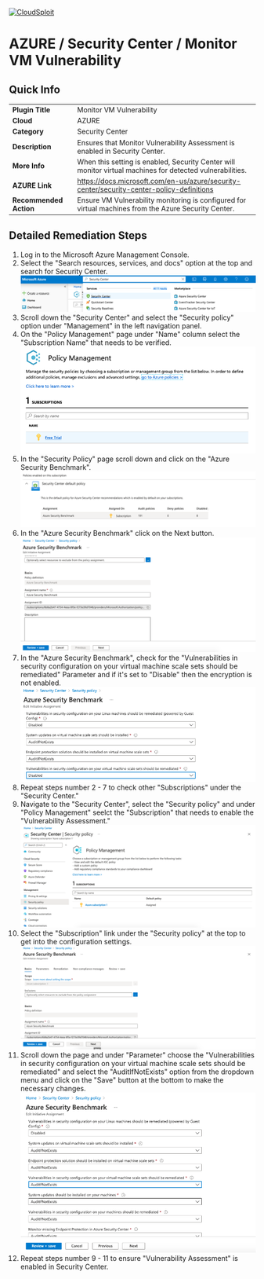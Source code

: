 [![CloudSploit](https://cloudsploit.com/img/logo-new-big-text-100.png "CloudSploit")](https://cloudsploit.com)

# AZURE / Security Center / Monitor VM Vulnerability

## Quick Info

| | |
|-|-|
| **Plugin Title** | Monitor VM Vulnerability |
| **Cloud** | AZURE |
| **Category** | Security Center |
| **Description** | Ensures that Monitor Vulnerability Assessment is enabled in Security Center. |
| **More Info** | When this setting is enabled, Security Center will monitor virtual machines for detected vulnerabilities. |
| **AZURE Link** | https://docs.microsoft.com/en-us/azure/security-center/security-center-policy-definitions |
| **Recommended Action** | Ensure VM Vulnerability monitoring is configured for virtual machines from the Azure Security Center. |

## Detailed Remediation Steps

1. Log in to the Microsoft Azure Management Console.
2. Select the "Search resources, services, and docs" option at the top and search for Security Center. </br> <img src="/resources/azure/securitycenter/monitor-vm-vulnerability/step2.png"/>
3. Scroll down the "Security Center" and select the "Security policy" option under "Management" in the left navigation panel.</br>
4. On the "Policy Management" page under "Name" column select the "Subscription Name" that needs to be verified.</br> <img src="/resources/azure/securitycenter/monitor-vm-vulnerability/step4.png"/>
5. In the "Security Policy" page scroll down and click on the "Azure Security Benchmark".</br> <img src="/resources/azure/securitycenter/monitor-vm-vulnerability/step5.png"/>
6. In the "Azure Security Benchmark" click on the Next button.</br> <img src="/resources/azure/securitycenter/monitor-vm-vulnerability/step6.png"/>
7. In the "Azure Security Benchmark", check for the "Vulnerabilities in security configuration on your virtual machine scale sets should be remediated" Parameter and if it's set to "Disable" then the encryption is not enabled.</br> <img src="/resources/azure/securitycenter/monitor-vm-vulnerability/step7.png"/>
8. Repeat steps number 2 - 7 to check other "Subscriptions" under the "Security Center."</br>
9. Navigate to the "Security Center", select the "Security policy" and under "Policy Management" seelct the "Subscription" that needs to enable the "Vulnerability Assessment."</br> <img src="/resources/azure/securitycenter/monitor-vm-vulnerability/step9.png"/>
10. Select the "Subscription" link under the "Security policy" at the top to get into the configuration settings. </br> <img src="/resources/azure/securitycenter/monitor-vm-vulnerability/step10.png"/>
11. Scroll down the page and under "Parameter" choose the "Vulnerabilities in security configuration on your virtual machine scale sets should be remediated" and select the "AuditIfNotExists" option from the dropdown menu and click on the "Save" button at the bottom to make the necessary changes.</br> <img src="/resources/azure/securitycenter/monitor-vm-vulnerability/step11.png"/>
12. Repeat steps number 9 - 11 to ensure "Vulnerability Assessment" is enabled in Security Center.</br>
